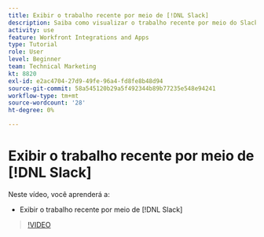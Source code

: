 ```yaml
---
title: Exibir o trabalho recente por meio de [!DNL Slack]
description: Saiba como visualizar o trabalho recente por meio do Slack
activity: use
feature: Workfront Integrations and Apps
type: Tutorial
role: User
level: Beginner
team: Technical Marketing
kt: 8820
exl-id: e2ac4704-27d9-49fe-96a4-fd8fe8b48d94
source-git-commit: 58a545120b29a5f492344b89b77235e548e94241
workflow-type: tm+mt
source-wordcount: '28'
ht-degree: 0%

---
```


# Exibir o trabalho recente por meio de [!DNL Slack]

Neste vídeo, você aprenderá a:

* Exibir o trabalho recente por meio de [!DNL Slack]

>[!VIDEO](https://video.tv.adobe.com/v/335120/?quality=12)
